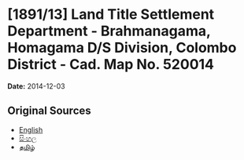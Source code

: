 # [1891/13] Land Title Settlement Department - Brahmanagama, Homagama D/S Division, Colombo District - Cad. Map No. 520014

**Date:** 2014-12-03

## Original Sources

- [English](https://documents.gov.lk/view/extra-gazettes/2014/12/1891-13_E.pdf)
- [සිංහල](https://documents.gov.lk/view/extra-gazettes/2014/12/1891-13_S.pdf)
- [தமிழ்](https://documents.gov.lk/view/extra-gazettes/2014/12/1891-13_T.pdf)
